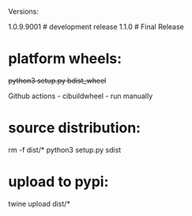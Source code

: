 Versions:

1.0.9.9001  # development release
1.1.0       # Final Release


# platform wheels:
~~python3 setup.py bdist_wheel~~


Github actions - cibuildwheel - run manually

# source distribution:

rm -f dist/*
python3 setup.py sdist


# upload to pypi:

twine upload dist/*
